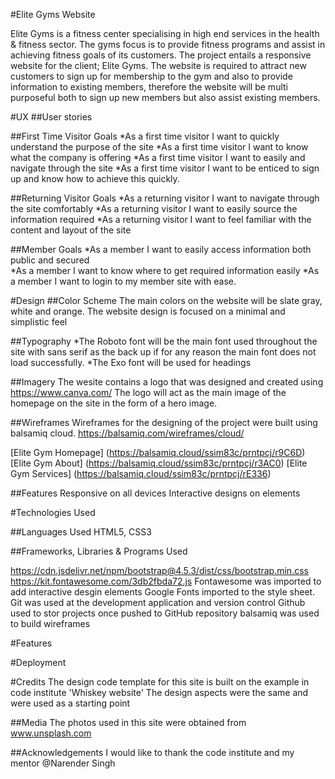 #Elite Gyms Website  

Elite Gyms is a fitness center specialising in high end services in the health & fitness sector. 
The gyms focus is to provide fitness programs and assist in achieving fitness goals of its customers. 
The project entails a responsive website for the client; Elite Gyms.
The website is required to attract new customers to sign up for membership to the gym and also to provide information to existing members, therefore the website will be multi purposeful both to sign up new members but also assist existing members. 

#UX
##User stories

##First Time Visitor Goals
*As a first time visitor I want to quickly understand the purpose of the site 
*As a first time visitor I want to know what the company is offering 
*As a first time visitor I want to easily and navigate through the site 
*As a first time visitor I want to be enticed to sign up and know how to achieve this quickly. 

##Returning Visitor Goals 
*As a returning visitor I want to navigate through the site comfortably
*As a returning visitor I want to easily source the information required 
*As a returning visitor I want to feel familiar with the content and layout of the site 

##Member Goals 
*As a member I want to easily access information both public and secured  
*As a member I want to know where to get required information easily 
*As a member I want to login to my member site with ease. 

#Design 
##Color Scheme
The main colors on the website will be slate gray, white and orange. The website design is focused on a minimal and simplistic feel 

##Typography
*The Roboto font will be the main font used throughout the site with sans serif as the back up if for any reason the main font does not load successfully. 
*The Exo font will be used for headings 

##Imagery 
The wesite contains a logo that was designed and created using https://www.canva.com/
The logo will act as the main image of the homepage on the site in the form of a hero image. 

##Wireframes 
Wireframes for the designing of the project were built using balsamiq cloud. 
https://balsamiq.com/wireframes/cloud/

[Elite Gym Homepage] (https://balsamiq.cloud/ssim83c/prntpcj/r9C6D)
[Elite Gym About] (https://balsamiq.cloud/ssim83c/prntpcj/r3AC0)
[Elite Gym Services] (https://balsamiq.cloud/ssim83c/prntpcj/rE336)

##Features 
Responsive on all devices 
Interactive designs on elements 


#Technologies Used 

##Languages Used 
HTML5, CSS3

##Frameworks, Libraries & Programs Used 

https://cdn.jsdelivr.net/npm/bootstrap@4.5.3/dist/css/bootstrap.min.css
https://kit.fontawesome.com/3db2fbda72.js
Fontawesome was imported to add interactive desgin elements 
Google Fonts imported to the style sheet. 
Git was used at the development application and version control 
Github used to stor projects once pushed to GitHub repository 
balsamiq was used to build wireframes 

#Features


#Deployment


#Credits
The design code template for this site is built on the example in code institute 'Whiskey website'
The design aspects were the same and were used as a starting point

##Media
The photos used in this site were obtained from www.unsplash.com

##Acknowledgements
I would like to thank the code institute and my mentor @Narender Singh 